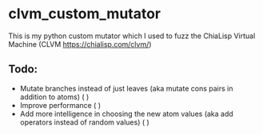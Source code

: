 # clvm_custom_mutator
This is my python custom mutator which I used to fuzz the ChiaLisp Virtual Machine (CLVM https://chialisp.com/clvm/)

## Todo:

- Mutate branches instead of just leaves (aka mutate cons pairs in addition to atoms) ( )
- Improve performance ( )
- Add more intelligence in choosing the new atom values (aka add operators instead of random values) ( )

